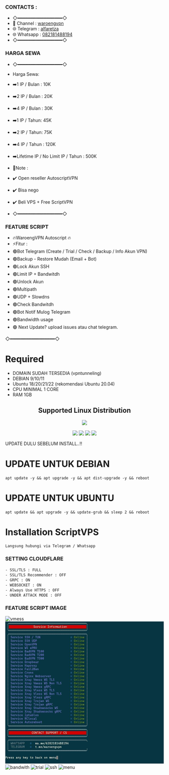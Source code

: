 ### CONTACTS : 
- ◇━━━━━━━━━━━━━━━━━◇
- 🔵 Channel  : [waroengvpn](https://t.me/waroengvpn)
- 🌐 Telegram : [alfaretza](https://t.me/alfaretza)
- 🌐 Whatsapp : [082181488194](https://wa.me/+6282181488194)
- ◇━━━━━━━━━━━━━━━━━◇

### HARGA SEWA
- ◇━━━━━━━━━━━━━━━━━◇
- Harga Sewa:
- ➡️1 IP / Bulan : 10K
- ➡️2 IP / Bulan : 20K
- ➡️4 IP / Bulan : 30K

- ➡️1 IP / Tahun: 45K
- ➡️2 IP / Tahun: 75K
- ➡️4 IP / Tahun : 120K
- ➡️Lifetime IP / No Limit IP / Tahun : 500K

- 📌Note : 
- ✔️ Open reseller AutoscriptVPN
- ✔️ Bisa nego
- ✔️ Beli VPS + Free ScriptVPN
- ◇━━━━━━━━━━━━━━━━━◇

### FEATURE SCRIPT

- 🔥WaroengVPN Autoscript 🔥
- ⚡️Fitur :
- 🟢Bot Telegram (Create / Trial / Check / Backup / Info Akun VPN)
- 🟢Backup - Restore Mudah (Email + Bot)
- 🟢Lock Akun SSH
- 🟢Limit IP + Bandwitdh
- 🟢Unlock Akun
- 🟢Multipath
- 🟢UDP + Slowdns
- 🟢Check Bandwitdh
- 🟢Bot Notif Mulog Telegram
- 🟢Bandwidth usage
- 🟢 Next Update? upload issues atau chat telegram.

◇━━━━━━━━━━━━━━━━━◇


# Required
- DOMAIN SUDAH TERSEDIA (vpntunneling)
- DEBIAN 9/10/11
- Ubuntu 18/20/21/22 (rekomendasi Ubuntu 20.04) 
- CPU MINIMAL 1 CORE
- RAM 1GB

</p> 
<h2 align="center"> Supported Linux Distribution</h2>
<p align="center"><img src="https://d33wubrfki0l68.cloudfront.net/5911c43be3b1da526ed609e9c55783d9d0f6b066/9858b/assets/img/debian-ubuntu-hover.png"></p> 
<p align="center"><img src="https://img.shields.io/static/v1?style=for-the-badge&logo=debian&label=Debian%209&message=Stretch&color=purple"> <img src="https://img.shields.io/static/v1?style=for-the-badge&logo=debian&label=Debian%2010&message=Buster&color=purple">  <img src="https://img.shields.io/static/v1?style=for-the-badge&logo=ubuntu&label=Ubuntu%2018&message=Lts&color=red"> <img src="https://img.shields.io/static/v1?style=for-the-badge&logo=ubuntu&label=Ubuntu%2020&message=Lts&color=red">
</p>
</div>
UPDATE DULU SEBELUM INSTALL..!! 

# UPDATE UNTUK DEBIAN
```
apt update -y && apt upgrade -y && apt dist-upgrade -y && reboot
```
# UPDATE UNTUK UBUNTU
```
apt update && apt upgrade -y && update-grub && sleep 2 && reboot
```

# Installation ScriptVPS
```
Langsung hubungi via Telegram / Whatsapp
```

### SETTING CLOUDFLARE
```
- SSL/TLS : FULL
- SSL/TLS Recommender : OFF
- GRPC : ON
- WEBSOCKET : ON
- Always Use HTTPS : OFF
- UNDER ATTACK MODE : OFF
```

### FEATURE SCRIPT IMAGE
![vmess](https://github.com/waroengvpn/scriptvp/blob/172b02eecc81bdf7c8adc4b3e23059c69b859f1b/photo_2023-11-07_20-26-01.jpg?raw=true)
![system](https://raw.githubusercontent.com/waroengvpn/scriptvps/main/photo_2023-11-25_13-05-48.jpg)
![bandwith](https://raw.githubusercontent.com/waroengvpn/scriptvp/main/photo_2023-11-25_13-06-08.jpg)
![trial](https://raw.githubusercontent.com/waroengvpn/scriptvp/main/photo_2023-11-25_13-06-08.jpg)
![ssh](https://raw.githubusercontent.com/waroengvpn/scriptvp/main/photo_2023-11-25_13-06-28.jpg)
![menu](https://raw.githubusercontent.com/waroengvpn/scriptvp/main/photo_2023-11-26_23-30-05.jpg)
